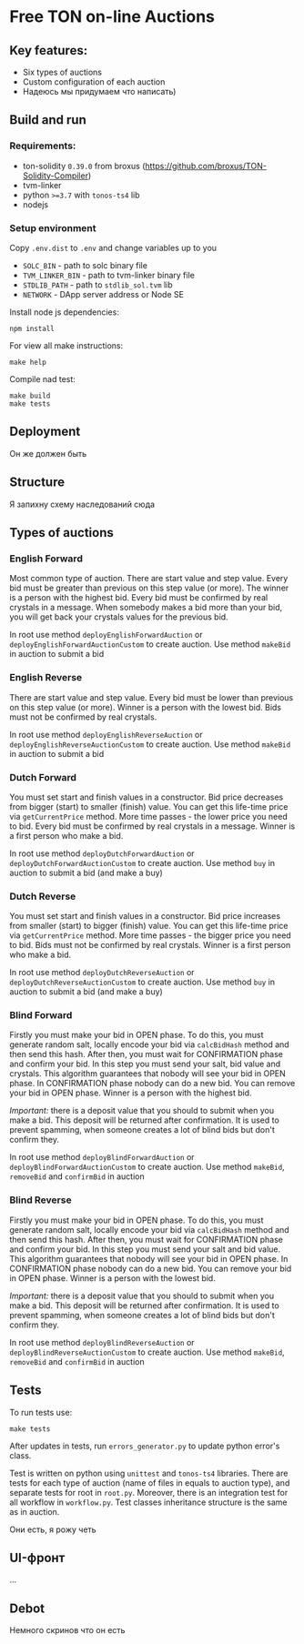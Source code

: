 # Free TON on-line Auctions

## Key features:
* Six types of auctions
* Custom configuration of each auction
* Надеюсь мы придумаем что написать)

## Build and run

### Requirements:
* ton-solidity `0.39.0` from broxus (https://github.com/broxus/TON-Solidity-Compiler)
* tvm-linker
* python `>=3.7` with `tonos-ts4` lib
* nodejs

### Setup environment
Copy `.env.dist` to `.env` and change variables up to you
* `SOLC_BIN` - path to solc binary file
* `TVM_LINKER_BIN` - path to tvm-linker binary file
* `STDLIB_PATH` - path to `stdlib_sol.tvm` lib 
* `NETWORK` - DApp server address or Node SE 

Install node js dependencies:
```shell
npm install
```

For view all make instructions:
```shell
make help
```

Compile nad test:
```shell
make build
make tests
```

## Deployment

Он же должен быть

## Structure

Я запихну схему наследований сюда

## Types of auctions

### English Forward
Most common type of auction. There are start value and step value.
Every bid must be greater than previous on this step value (or more).
The winner is a person with the highest bid.
Every bid must be confirmed by real crystals in a message.
When somebody makes a bid more than your bid, you will get back your crystals values for the previous bid.

In root use method `deployEnglishForwardAuction` or `deployEnglishForwardAuctionCustom` to create auction.
Use method `makeBid` in auction to submit a bid

### English Reverse

There are start value and step value. 
Every bid must be lower than previous on this step value (or more).
Winner is a person with the lowest bid.
Bids must not be confirmed by real crystals.

In root use method `deployEnglishReverseAuction` or `deployEnglishReverseAuctionCustom` to create auction.
Use method `makeBid` in auction to submit a bid

### Dutch Forward

You must set start and finish values in a constructor.
Bid price decreases from bigger (start) to smaller (finish) value.
You can get this life-time price via `getCurrentPrice` method.
More time passes - the lower price you need to bid.
Every bid must be confirmed by real crystals in a message.
Winner is a first person who make a bid.

In root use method `deployDutchForwardAuction` or `deployDutchForwardAuctionCustom` to create auction.
Use method `buy` in auction to submit a bid (and make a buy)

### Dutch Reverse

You must set start and finish values in a constructor.
Bid price increases from smaller (start) to bigger (finish) value.
You can get this life-time price via `getCurrentPrice` method.
More time passes - the bigger price you need to bid.
Bids must not be confirmed by real crystals.
Winner is a first person who make a bid.

In root use method `deployDutchReverseAuction` or `deployDutchReverseAuctionCustom` to create auction.
Use method `buy` in auction to submit a bid (and make a buy)

### Blind Forward

Firstly you must make your bid in OPEN phase.
To do this, you must generate random salt, locally encode your bid via `calcBidHash` method and then send this hash.
After then, you must wait for CONFIRMATION phase and confirm your bid.
In this step you must send your salt, bid value and crystals.
This algorithm guarantees that nobody will see your bid in OPEN phase.
In CONFIRMATION phase nobody can do a new bid.
You can remove your bid in OPEN phase.
Winner is a person with the highest bid.

_Important:_ there is a deposit value that you should to submit when you make a bid.
This deposit will be returned after confirmation.
It is used to prevent spamming, when someone creates a lot of blind bids but don't confirm they.

In root use method `deployBlindForwardAuction` or `deployBlindForwardAuctionCustom` to create auction.
Use method `makeBid`, `removeBid` and `confirmBid` in auction

### Blind Reverse

Firstly you must make your bid in OPEN phase.
To do this, you must generate random salt, locally encode your bid via `calcBidHash` method and then send this hash.
After then, you must wait for CONFIRMATION phase and confirm your bid.
In this step you must send your salt and bid value.
This algorithm guarantees that nobody will see your bid in OPEN phase.
In CONFIRMATION phase nobody can do a new bid.
You can remove your bid in OPEN phase.
Winner is a person with the lowest bid.

_Important:_ there is a deposit value that you should to submit when you make a bid.
This deposit will be returned after confirmation.
It is used to prevent spamming, when someone creates a lot of blind bids but don't confirm they.

In root use method `deployBlindReverseAuction` or `deployBlindReverseAuctionCustom` to create auction.
Use method `makeBid`, `removeBid` and `confirmBid` in auction

## Tests

To run tests use:
```shell
make tests
```

After updates in tests, run `errors_generator.py` to update python error's class.

Test is written on python using `unittest` and `tonos-ts4` libraries.
There are tests for each type of auction (name of files in equals to auction type), and separate tests for root in `root.py`.
Moreover, there is an integration test for all workflow in `workflow.py`.
Test classes inheritance structure is the same as in auction.

Они есть, я рожу четь

## UI-фронт

...

## Debot

Немного скринов что он есть
